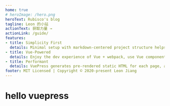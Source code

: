 ```yaml
---
home: true
# heroImage: /hero.png
heroText: Rubisco's blog
tagline: Leon 的小站
actionText: 获取力量 →
actionLink: /guide/
features:
- title: Simplicity First
  details: Minimal setup with markdown-centered project structure helps you focus on writing.
- title: Vue-Powered
  details: Enjoy the dev experience of Vue + webpack, use Vue components in markdown, and develop custom themes with Vue.
- title: Performant
  details: VuePress generates pre-rendered static HTML for each page, and runs as an SPA once a page is loaded.
footer: MIT Licensed | Copyright © 2020-present Leon Jiang
---
```

# hello vuepress
